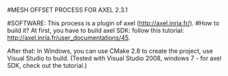 #MESH OFFSET PROCESS FOR AXEL 2.3.1

#SOFTWARE: 
   This process is a plugin of axel (http://axel.inria.fr/). 
#How to build it? 
   At first, you have to build axel SDK: follow this tutorial: 
       http://axel.inria.fr/user_documentations/45.
  
  After that: 
       In Windows, you can use CMake 2.8 to create the project, use Visual Studio to build. 
       (Tested with Visual Studio 2008, windows 7 - for axel SDK, check out the tutorial.)
